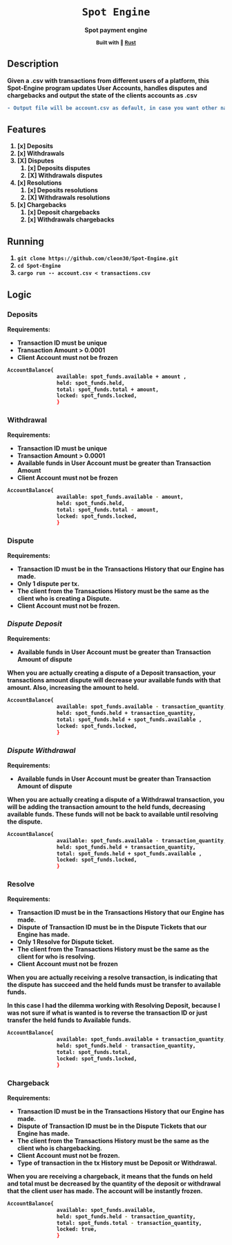 <div align="center">
  <h1>
    <code>Spot Engine</code>
  </h1>
  <strong>Spot payment engine</sup>
  
  <sub>Built with 🦀 <a href="https://www.rust-lang.org" target="_blank">Rust</a> </sub>

</div>

## Description

Given a .csv with transactions from different users of a platform, this Spot-Engine program updates User Accounts, handles disputes and chargebacks and output the state of the clients accounts as .csv 
```diff
- Output file will be account.csv as default, in case you want other name please change the code!
```
## Features
1. [x] Deposits
2. [x] Withdrawals
3. [X] Disputes
    1. [x] Deposits disputes
    2. [X] Withdrawals disputes
4. [x] Resolutions
    1. [x] Deposits resolutions
    2. [X] Withdrawals resolutions
5. [x] Chargebacks
    1. [x] Deposit chargebacks
    2. [x] Withdrawals chargebacks



## Running
  1. `git clone https://github.com/cleon30/Spot-Engine.git`
  2. `cd Spot-Engine`
  3. `cargo run -- account.csv < transactions.csv `

## Logic 

### **Deposits**

Requirements:

- Transaction ID must be unique
- Transaction Amount > 0.0001
- Client Account must not be frozen

```bash
AccountBalance{
                available: spot_funds.available + amount ,
                held: spot_funds.held,
                total: spot_funds.total + amount, 
                locked: spot_funds.locked,
                }
```

### **Withdrawal**

Requirements:

- Transaction ID must be unique
- Transaction Amount > 0.0001 
- Available funds in User Account must be greater than Transaction Amount 
- Client Account must not be frozen

```bash
AccountBalance{
                available: spot_funds.available - amount,   
                held: spot_funds.held,
                total: spot_funds.total - amount, 
                locked: spot_funds.locked,
                }
```

### **Dispute**

Requirements:

- Transaction ID must be in the Transactions History that our Engine has made.
- Only 1 dispute per tx.
- The client from the Transactions History must be the same as the client who is creating a Dispute.
- Client Account must not be frozen.

### ***Dispute Deposit***

Requirements:

- Available funds in User Account must be greater than Transaction Amount of dispute
    
When you are actually creating a dispute of a Deposit transaction, your transactions amount dispute will decrease your available funds with that amount. Also, increasing the amount to held.

```bash
AccountBalance{
                available: spot_funds.available - transaction_quantity,
                held: spot_funds.held + transaction_quantity,
                total: spot_funds.held + spot_funds.available ,          
                locked: spot_funds.locked,                    
                }
```

### ***Dispute Withdrawal***

Requirements:

- Available funds in User Account must be greater than Transaction Amount of dispute

When you are actually creating a dispute of a Withdrawal transaction, you will be adding the transaction amount to the held funds, decreasing available funds. These funds will not be back to available until resolving the dispute.


```bash
AccountBalance{
                available: spot_funds.available - transaction_quantity,
                held: spot_funds.held + transaction_quantity,
                total: spot_funds.held + spot_funds.available ,          
                locked: spot_funds.locked,                    
                }
```


### **Resolve**

Requirements:

- Transaction ID must be in the Transactions History that our Engine has made.
- Dispute of Transaction ID must be in the Dispute Tickets that our Engine has made.
- Only 1 Resolve for Dispute ticket.
- The client from the Transactions History must be the same as the client for who is resolving.
- Client Account must not be frozen

When you are actually receiving a resolve transaction, is indicating that the dispute has succeed and the held funds must be transfer to available funds.
 
 In this case I had the dilemma working with Resolving Deposit, because I was not sure if what is wanted is to reverse the transaction ID or just transfer the held funds to Available funds.

```bash
AccountBalance{
                available: spot_funds.available + transaction_quantity,
                held: spot_funds.held - transaction_quantity,    
                total: spot_funds.total, 
                locked: spot_funds.locked,
                }
```


### **Chargeback**

Requirements:

- Transaction ID must be in the Transactions History that our Engine has made.
- Dispute of Transaction ID must be in the Dispute Tickets that our Engine has made.
- The client from the Transactions History must be the same as the client who is chargebacking.
- Client Account must not be frozen.
- Type of transaction in the tx History must be Deposit or Withdrawal. 

When you are receiving a chargeback, it means that the funds on held and total must be decreased by the quantity of the deposit or withdrawal that the client user has made. The account will be instantly frozen.

```bash
AccountBalance{
                available: spot_funds.available,
                held: spot_funds.held - transaction_quantity,
                total: spot_funds.total - transaction_quantity, 
                locked: true,    
                }
```
 



